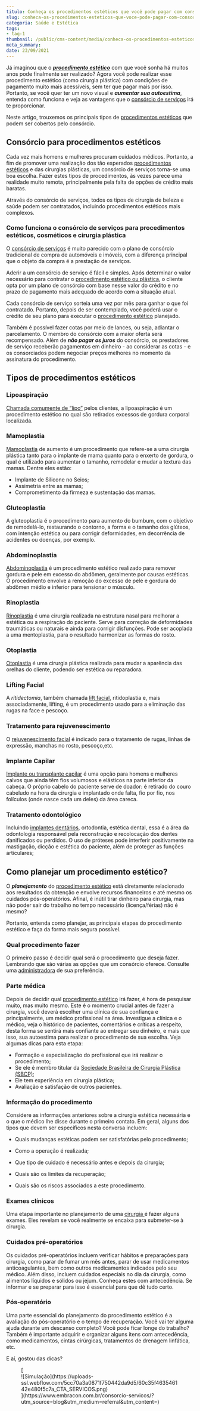 ```yaml
---
titulo: Conheça os procedimentos estéticos que você pode pagar com consórcio
slug: conheca-os-procedimentos-esteticos-que-voce-pode-pagar-com-consorcio
categoria: Saúde e Estética
tags:
- tag-1
thumbnail: /public/cms-content/media/conheca-os-procedimentos-esteticos-que-voce-pode-pagar-com-consorcio.jpg
meta_summary: 
date: 23/09/2021
---
```

Já imaginou que o [***procedimento estético***](https://www.embracon.com.br/blog/procedimento-estetico-vantagens-e-desvantagens) com que você sonha há muitos anos pode finalmente ser realizado? Agora você pode realizar esse procedimento estético (como cirurgia plástica) com condições de pagamento muito mais acessíveis, sem ter que pagar mais por isso. Portanto, se você quer ter um novo visual e ***aumentar sua autoestima***, entenda como funciona e veja as vantagens que o [consórcio de serviços](https://www.embracon.com.br/blog/conheca-os-principais-consorcios-de-servicos-embracon) irá te proporcionar.

Neste artigo, trouxemos os principais tipos de [procedimentos estéticos](https://www.embracon.com.br/blog/procedimentos-e-cirurgias-esteticas-mais-famosas-do-momento) que podem ser cobertos pelo consórcio.

Consórcio para procedimentos estéticos 
---------------------------------------

Cada vez mais homens e mulheres procuram cuidados médicos. Portanto, a fim de promover uma realização dos tão esperados [procedimentos estéticos](https://www.embracon.com.br/blog/tudo-sobre-consorcio-para-cirurgia-plastica) e das cirurgias plásticas, um consórcio de serviços torna-se uma boa escolha. Fazer estes tipos de procedimentos, às vezes parece uma realidade muito remota, principalmente pela falta de opções de crédito mais baratas.

Através do consórcio de serviços, todos os tipos de cirurgia de beleza e saúde podem ser contratados, incluindo procedimentos estéticos mais complexos.

### Como funciona o consórcio de serviços para procedimentos estéticos, cosméticos e cirurgia plástica 

O [consórcio de serviços](https://www.embracon.com.br/blog/o-que-e-e-como-funciona-o-consorcio-para-cirurgia) é muito parecido com o plano de consórcio tradicional de compra de automóveis e imóveis, com a diferença principal que o objeto da compra é a prestação de serviços.

Aderir a um consórcio de serviço é fácil e simples. Após determinar o valor necessário para contratar o [procedimento estético ou plástica](https://www.embracon.com.br/blog/procedimentos-esteticos-para-emagrecer-quais-sao-os-melhores), o cliente opta por um plano de consórcio com base nesse valor do crédito e no prazo de pagamento mais adequado de acordo com a situação atual.

Cada consórcio de serviço sorteia uma vez por mês para ganhar o que foi contratado. Portanto, depois de ser contemplado, você poderá usar o crédito de seu plano para executar o [procedimento estético](https://www.embracon.com.br/blog/como-escolher-um-consorcio-de-cirurgia-plastica-em-6-passos) planejado.

Também é possível fazer cotas por meio de lances, ou seja, adiantar o parcelamento. O membro do consórcio com a maior oferta será recompensado. Além de ***não pagar os juros*** do consórcio, os prestadores de serviço receberão pagamentos em dinheiro - ao considerar as cotas - e os consorciados podem negociar preços melhores no momento da assinatura do procedimento.

Tipos de procedimentos estéticos 
---------------------------------

### Lipoaspiração 

[Chamada comumente de “lipo”](https://www.embracon.com.br/blog/4-perguntas-e-respostas-sobre-a-lipoaspiracao) pelos clientes, a lipoaspiração é um procedimento estético no qual são retirados excessos de gordura corporal localizada.

### Mamoplastia 

[Mamoplastia](https://www.embracon.com.br/blog/afinal-a-mamoplastia-e-estetica-ou-saude) de aumento é um procedimento que refere-se a uma cirurgia plástica tanto para o implante de mama quanto para o enxerto de gordura, o qual é utilizado para aumentar o tamanho, remodelar e mudar a textura das mamas. Dentre eles estão:

- Implante de Silicone no Seios;
- Assimetria entre as mamas;
- Comprometimento da firmeza e sustentação das mamas.

### Gluteoplastia 

A gluteoplastia é o procedimento para aumento do bumbum, com o objetivo de remodelá-lo, restaurando o contorno, a forma e o tamanho dos glúteos, com intenção estética ou para corrigir deformidades, em decorrência de acidentes ou doenças, por exemplo.

### Abdominoplastia 

[Abdominoplastia](https://www.embracon.com.br/blog/o-que-saber-antes-de-fazer-uma-abdominoplastia) é um procedimento estético realizado para remover gordura e pele em excesso do abdômen, geralmente por causas estéticas. O procedimento envolve a remoção do excesso de pele e gordura do abdômen médio e inferior para tensionar o músculo.

### Rinoplastia 

[Rinoplastia](https://www.embracon.com.br/blog/6-coisas-sobre-a-rinoplastia) é uma cirurgia realizada na estrutura nasal para melhorar a estética ou a respiração do paciente. Serve para correção de deformidades traumáticas ou naturais e ainda para corrigir disfunções. Pode ser acoplada a uma mentoplastia, para o resultado harmonizar as formas do rosto.

### Otoplastia 

[Otoplastia](https://www.embracon.com.br/blog/cirurgia-na-orelha-tire-todas-as-suas-duvidas) é uma cirurgia plástica realizada para mudar a aparência das orelhas do cliente, podendo ser estética ou reparadora.

### Lifting Facial 

A *ritidectomia*, também chamada [lift facial](https://www.embracon.com.br/blog/lifting-facial-entenda-como-eliminar-a-flacidez-e-as-rugas-do-rosto), ritidoplastia e, mais associadamente, lifting, é um procedimento usado para a eliminação das rugas na face e pescoço.

### Tratamento para rejuvenescimento 

O [rejuvenescimento facial](https://www.embracon.com.br/blog/botox-como-funciona-e-quais-sao-os-resultados) é indicado para o tratamento de rugas, linhas de expressão, manchas no rosto, pescoço,etc.

### Implante Capilar 

[Implante ou transplante capilar](https://www.embracon.com.br/blog/quais-sao-os-tratamentos-para-calvicie-disponiveis-no-mercado) é uma opção para homens e mulheres calvos que ainda têm fios volumosos e elásticos na parte inferior da cabeça. O próprio cabelo do paciente serve de doador: é retirado do couro cabeludo na hora da cirurgia e implantado onde falta, fio por fio, nos folículos (onde nasce cada um deles) da área careca.

### Tratamento odontológico 

Incluindo [implantes dentários](https://www.embracon.com.br/blog/entenda-como-funciona-um-implante-dentario), ortodontia, estética dental, essa é a área da odontologia responsável pela reconstrução e recolocação dos dentes danificados ou perdidos. O uso de próteses pode interferir positivamente na mastigação, dicção e estética do paciente, além de proteger as funções articulares;

Como planejar um procedimento estético? 
----------------------------------------

O ***planejamento*** do [procedimento estético](https://www.embracon.com.br/blog/saiba-quais-sao-as-cirurgias-plasticas-mais-realizadas-no-brasil) está diretamente relacionado aos resultados da obtenção e envolve recursos financeiros e até mesmo os cuidados pós-operatórios. Afinal, é inútil tirar dinheiro para cirurgia, mas não poder sair do trabalho no tempo necessário (licença/férias) não é mesmo?

Portanto, entenda como planejar, as principais etapas do procedimento estético e faça da forma mais segura possível.

### Qual procedimento fazer 

O primeiro passo é decidir qual será o procedimento que deseja fazer. Lembrando que são várias as opções que um consórcio oferece. Consulte uma [administradora](https://www.embracon.com.br/blog/como-escolher-uma-administradora-de-consorcio) de sua preferência.

### Parte médica 

Depois de decidir qual [procedimento estético](https://www.embracon.com.br/blog/quando-a-cirurgia-plastica-e-a-melhor-opcao) irá fazer, é hora de pesquisar muito, mas muito mesmo. Este é o momento crucial antes de fazer a cirurgia, você deverá escolher uma clínica de sua confiança e principalmente, um médico profissional na área. Investigue a clínica e o médico, veja o histórico de pacientes, comentários e críticas a respeito, desta forma se sentirá mais confiante ao entregar seu dinheiro, e mais que isso, sua autoestima para realizar o procedimento de sua escolha. Veja algumas dicas para esta etapa:

- Formação e especialização do profissional que irá realizar o procedimento;
- Se ele é membro titular da [Sociedade Brasileira de Cirurgia Plástica (SBCP)](http://www2.cirurgiaplastica.org.br/);
- Ele tem experiência em cirurgia plástica;
- Avaliação e satisfação de outros pacientes.

### Informação do procedimento 

Considere as informações anteriores sobre a cirurgia estética necessária e o que o médico lhe disse durante o primeiro contato. Em geral, alguns dos tipos que devem ser específicos nesta conversa incluem:

- Quais mudanças estéticas podem ser satisfatórias pelo procedimento;
- Como a operação é realizada;
- Que tipo de cuidado é necessário antes e depois da cirurgia;
- Quais são os limites da recuperação;

- Quais são os riscos associados a este procedimento.

### Exames clínicos 

Uma etapa importante no planejamento de uma [cirurgia ](https://www.embracon.com.br/blog/saiba-quais-sao-as-cirurgias-plasticas-mais-realizadas-no-brasil)é fazer alguns exames. Eles revelam se você realmente se encaixa para submeter-se à cirurgia.

### Cuidados pré-operatórios 

Os cuidados pré-operatórios incluem verificar hábitos e preparações para cirurgia, como parar de fumar um mês antes, parar de usar medicamentos anticoagulantes, bem como outros medicamentos indicados pelo seu médico. Além disso, incluem cuidados especiais no dia da cirurgia, como alimentos líquidos e sólidos ou jejum. Conheça estes com antecedência. Se informar e se preparar para isso é essencial para que dê tudo certo.

### Pós-operatório 

Uma parte essencial do planejamento do procedimento estético é a avaliação do pós-operatório e o tempo de recuperação. Você vai ter alguma ajuda durante um descanso completo? Você pode ficar longe do trabalho? Também é importante adquirir e organizar alguns itens com antecedência, como medicamentos, cintas cirúrgicas, tratamentos de drenagem linfática, etc.

E aí, gostou das dicas?

<figure class="w-richtext-figure-type-image w-richtext-align-center">[<div>![Simulação](https://uploads-ssl.webflow.com/5cc70a3a0871f750442da9d5/60c35f463546142e480f5c7a_CTA_SERVICOS.png)</div>](https://www.embracon.com.br/consorcio-servicos/?utm_source=blog&utm_medium=referral&utm_content=)</figure>
